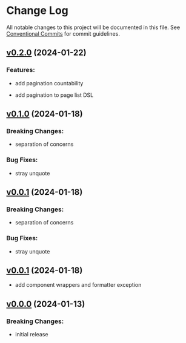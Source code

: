 # Change Log

All notable changes to this project will be documented in this file.
See [Conventional Commits](Https://conventionalcommits.org) for commit guidelines.

<!-- changelog -->

## [v0.2.0](https://github.com/frankdugan3/ash_pyro/compare/v0.1.0...v0.2.0) (2024-01-22)




### Features:

* add pagination countability

* add pagination to page list DSL

## [v0.1.0](https://github.com/frankdugan3/ash_pyro/compare/v0.0.1...v0.1.0) (2024-01-18)
### Breaking Changes:

* separation of concerns



### Bug Fixes:

* stray unquote

## [v0.0.1](https://github.com/frankdugan3/ash_pyro/compare/v0.0.1...v0.0.1) (2024-01-18)

### Breaking Changes:

- separation of concerns

### Bug Fixes:

- stray unquote

## [v0.0.1](https://github.com/frankdugan3/ash_pyro/compare/v0.0.0...v0.0.1) (2024-01-18)

- add component wrappers and formatter exception

## [v0.0.0](https://github.com/frankdugan3/ash_pyro/compare/v0.0.0...v0.0.0) (2024-01-13)

### Breaking Changes:

- initial release
